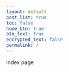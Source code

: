 ```yaml
---
layout: default
post_list: true
toc: false
home_btn: true
btn_text: true
encrypted_text: false
permalink: /
---
```


index page
